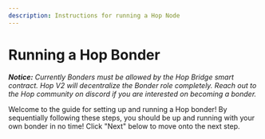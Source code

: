 ```yaml
---
description: Instructions for running a Hop Node
---
```


# Running a Hop Bonder

_**Notice:** Currently Bonders must be allowed by the Hop Bridge smart contract. Hop V2 will decentralize the Bonder role completely. Reach out to the Hop community on discord if you are interested on becoming a bonder._

Welcome to the guide for setting up and running a Hop bonder! By sequentially following these steps, you should be up and running with your own bonder in no time! Click "Next" below to move onto the next step.
